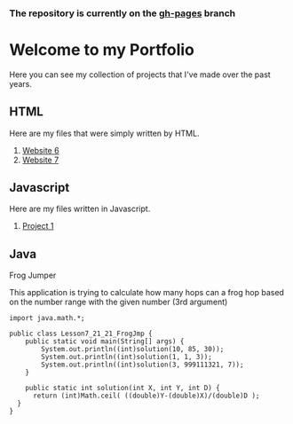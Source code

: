 ### The repository is currently on the [gh-pages](https://github.com/GittyGrubHub85/my-job-portfolio/tree/gh-pages) branch
# Welcome to my Portfolio

Here you can see my collection of projects that I've made over the past years.

## HTML

Here are my files that were simply written by HTML.

1. [Website 6](https://gittygrubhub85.github.io/my-job-portfolio/HTML/my-website-6/)
2. [Website 7](https://gittygrubhub85.github.io/my-job-portfolio/HTML/my-website-7/)

## Javascript

Here are my files written in Javascript.

1. [Project 1](https://gittygrubhub85.github.io/my-job-portfolio/Javascript/Unnamed-System/)

## Java

Frog Jumper

This application is trying to calculate how many hops can a frog hop based on the number range with the given number (3rd argument)
```
import java.math.*;

public class Lesson7_21_21_FrogJmp {
	public static void main(String[] args) {
		System.out.println((int)solution(10, 85, 30));
		System.out.println((int)solution(1, 1, 3));
		System.out.println((int)solution(3, 999111321, 7));
	}
	
	public static int solution(int X, int Y, int D) {
      return (int)Math.ceil( ((double)Y-(double)X)/(double)D );
  }
}
```
